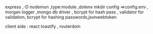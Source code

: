 express ,-D nodemon ,type:module ,dotenv mkdir config =>config.env , morgan logger ,mongo db driver , bcrypt for hash pass , validator for validation, bcrypt for hashing passwords,jsonwebtoken

client side : react toastify  , routerdom
